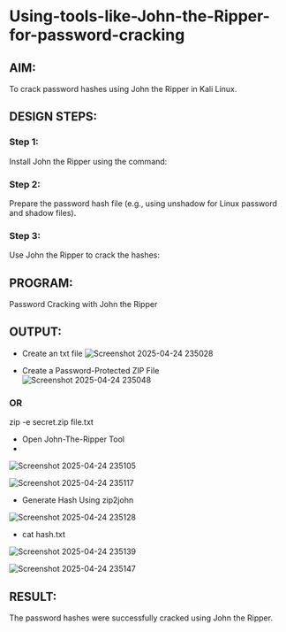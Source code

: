 # Using-tools-like-John-the-Ripper-for-password-cracking

## AIM:
To crack password hashes using John the Ripper in Kali Linux.

## DESIGN STEPS:
### Step 1:
Install John the Ripper using the command:

### Step 2:
Prepare the password hash file (e.g., using unshadow for Linux password and shadow files).


### Step 3:
Use John the Ripper to crack the hashes:

## PROGRAM:
Password Cracking with John the Ripper

## OUTPUT:
- Create an txt file 
![Screenshot 2025-04-24 235028](https://github.com/user-attachments/assets/376084e9-7106-40e4-8973-6e4bc0dd8576)


-  Create a Password-Protected ZIP File 
![Screenshot 2025-04-24 235048](https://github.com/user-attachments/assets/eef56d1e-ba40-4ce6-b06f-e7820d086cbe)


### OR

zip -e secret.zip file.txt


- Open John-The-Ripper Tool
- 
![Screenshot 2025-04-24 235105](https://github.com/user-attachments/assets/8611b3ae-5915-4e0c-9052-0ad153733852)


![Screenshot 2025-04-24 235117](https://github.com/user-attachments/assets/30147e33-b472-45b3-be44-abe534c57e70)


- Generate Hash Using zip2john
 
![Screenshot 2025-04-24 235128](https://github.com/user-attachments/assets/2a01f6e0-4b11-4518-82c8-3045fcedf2a4)

- cat hash.txt

![Screenshot 2025-04-24 235139](https://github.com/user-attachments/assets/f3eff3a5-a989-49dd-a615-e5e07b6deb69)


![Screenshot 2025-04-24 235147](https://github.com/user-attachments/assets/5492dbda-7419-4c8d-89b2-086abdcb7ebb)



## RESULT:
The password hashes were successfully cracked using John the Ripper.
